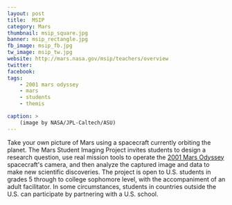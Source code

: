 ```yaml
---
layout: post
title:  MSIP
category: Mars
thumbnail: msip_square.jpg
banner: msip_rectangle.jpg
fb_image: msip_fb.jpg
tw_image: msip_tw.jpg
website: http://mars.nasa.gov/msip/teachers/overview
twitter:
facebook: 
tags: 
    - 2001 mars odyssey
    - mars
    - students
    - themis

caption: >
    (image by NASA/JPL-Caltech/ASU)
---
```

Take your own picture of Mars using a spacecraft currently orbiting the planet. The Mars Student Imaging Project invites students to design a research question, use real mission tools to operate the <a href="http://spaceprob.es/2001marsodyssey/">2001 Mars Odyssey</a> spacecraft's camera, and then analyze the captured image and data to make new scientific discoveries. The project is open to U.S. students in grades 5 through to college sophomore level, with the accompaniment of an adult facilitator. In some circumstances, students in countries outside the U.S. can participate by partnering with a U.S. school.